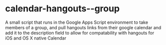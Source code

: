 # calendar-hangouts--group
A small script that runs in the Google Apps Script environment to take members of a group, and pull hangouts links from their google calendar and add it to the description field to allow for compatability with hangouts for iOS and OS X native Calendar
